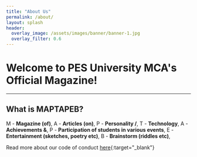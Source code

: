```yaml
---
title: "About Us"
permalink: /about/
layout: splash
header:
  overlay_image: /assets/images/banner/banner-1.jpg
  overlay_filter: 0.6
---
```


# Welcome to PES University MCA's Official Magazine!
---
## What is MAPTAPEB?

M - **Magazine (of)**, 
A - **Articles (on)**, 
P - **Personality /**, 
T - **Technology**, 
A - **Achievements &**, 
P - **Participation of students in various events**, 
E - **Entertainment (sketches, poetry etc)**, 
B - **Brainstorm (riddles etc)**, 

Read more about our code of conduct [here](https://github.com/pesumca/code-of-conduct){:target="_blank"}
